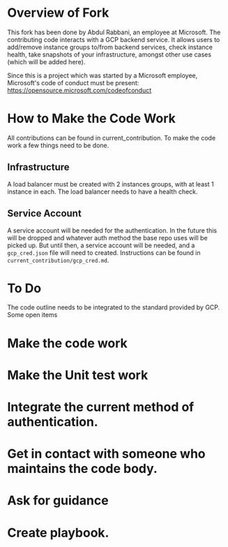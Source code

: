 # Overview of Fork
This fork has been done by Abdul Rabbani, an employee at Microsoft.
The contributing code interacts with a GCP backend service.
It allows users to add/remove instance groups to/from backend services,
check instance health, take snapshots of your infrastructure, amongst other use
cases (which will be added here).

Since this is a project which was started by a Microsoft employee,
Microsoft's code of conduct must be present: https://opensource.microsoft.com/codeofconduct

# How to Make the Code Work

All contributions can be found in current_contribution.
To make the code work a few things need to be done.

## Infrastructure
A load balancer must be created with 2 instances groups, with at least 1 instance
in each. The load balancer needs to have a health check.

## Service Account
A service account will be needed for the authentication.
In the future this will be dropped and whatever auth method the base
repo uses will be picked up. But until then, a service account will be needed,
and a `gcp_cred.json` file will need to created. Instructions can be found in
`current_contribution/gcp_cred.md`.

# To Do
The code outline needs to be integrated to the standard provided by GCP.
Some open items

# Make the code work
# Make the Unit test work
# Integrate the current method of authentication.
# Get in contact with someone who maintains the code body.
# Ask for guidance
# Create playbook.
